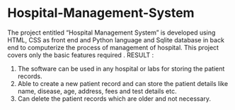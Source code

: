 # Hospital-Management-System
The project entitled “Hospital Management System” is developed using HTML, CSS as front end and Python language and Sqlite database in back end to computerize the process of management of hospital. This project covers only the basic features required .
RESULT :
1. The software can be used in any hospital or  labs for storing the patient records.  
2. Able to create a new patient record and can store the patient details like name, disease, age, address, fees and test details etc.  
3. Can delete the patient records which are older and not necessary.  
